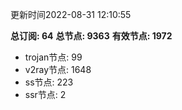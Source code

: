 更新时间2022-08-31 12:10:55

**总订阅: 64**
**总节点: 9363**
**有效节点: 1972**
- trojan节点: 99
- v2ray节点: 1648
- ss节点: 223
- ssr节点: 2
